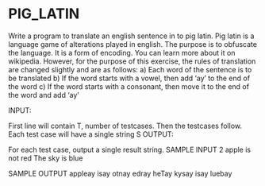 # PIG_LATIN
Write a program to translate an english sentence in to pig latin. Pig latin is a language game of alterations played in english. The purpose is to obfuscate the language. It is a form of encoding. You can learn more about it on wikipedia. However, for the purpose of this exercise, the rules of translation are changed slightly and are as follows:
a) Each word of the sentence is to be translated
b) If the word starts with a vowel, then add ‘ay’ to the end of the word
c) If the word starts with a consonant, then move it to the end of the word and add ‘ay’

INPUT:

First line will contain T, number of testcases. Then the testcases follow.
Each test case will have a single string S
OUTPUT:

For each test case, output a single result string.
SAMPLE INPUT 
2
apple is not red
The sky is blue

SAMPLE OUTPUT 
appleay isay otnay edray
heTay kysay isay luebay
